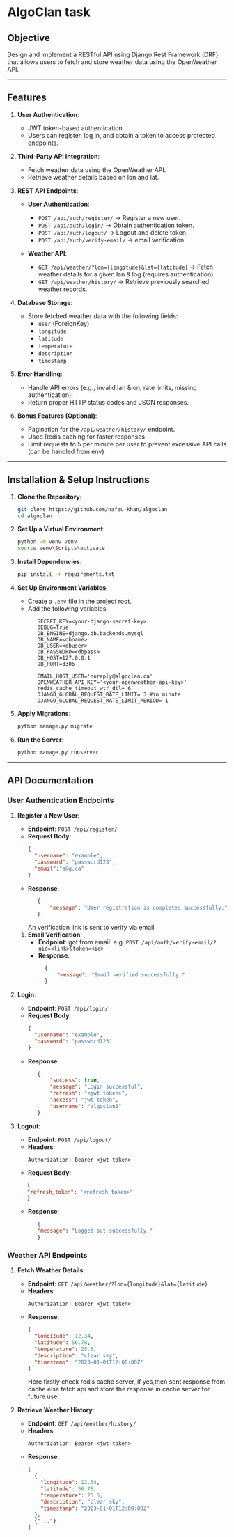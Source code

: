 # AlgoClan task

## Objective
Design and implement a RESTful API using Django Rest Framework (DRF) that allows users to fetch and store weather data using the OpenWeather API.

---

## Features
1. **User Authentication**:
   - JWT token-based authentication.
   - Users can register, log in, and obtain a token to access protected endpoints.

2. **Third-Party API Integration**:
   - Fetch weather data using the OpenWeather API.
   - Retrieve weather details based on lon and lat.

3. **REST API Endpoints**:
   - **User Authentication**:
     - `POST /api/auth/register/` → Register a new user.
     - `POST /api/auth/login/` → Obtain authentication token.
     - `POST /api/auth/logout/` → Logout and delete token.
     - `POST /api/auth/verify-email/` → email verification.

   - **Weather API**:
     - `GET /api/weather/?lon={longitude}&lat={latitude}` → Fetch weather details for a given lan & log (requires authentication).
     - `GET /api/weather/history/` → Retrieve previously searched weather records.

4. **Database Storage**:
   - Store fetched weather data with the following fields:
     - `user` (ForeignKey)
     - `longitude`
     - `latitude`
     - `temperature`
     - `description`
     - `timestamp`

5. **Error Handling**:
   - Handle API errors (e.g., invalid lan &lon, rate limits, missing authentication).
   - Return proper HTTP status codes and JSON responses.

6. **Bonus Features (Optional)**:
   - Pagination for the `/api/weather/history/` endpoint.
   - Used Redis caching for faster responses.
   - Limit requests to 5 per minute per user to prevent excessive API calls (can be handled from env)

---

## Installation & Setup Instructions

1. **Clone the Repository**:
   ```bash
   git clone https://github.com/nafeu-khan/algoclan
   cd algoclan
   ```

2. **Set Up a Virtual Environment**:
   ```bash
   python -m venv venv
   source venv\Scripts\activate
   ```

3. **Install Dependencies**:
   ```bash
   pip install -r requirements.txt
   ```

4. **Set Up Environment Variables**:
   - Create a `.env` file in the project root.
   - Add the following variables:
     ```
        SECRET_KEY=<your-django-secret-key>
        DEBUG=True
        DB_ENGINE=django.db.backends.mysql
        DB_NAME=<dbname>
        DB_USER=<dbuser>
        DB_PASSWORD=<dbpass>
        DB_HOST=127.0.0.1
        DB_PORT=3306

        EMAIL_HOST_USER='noreply@algoclan.ca'
        OPENWEATHER_API_KEY='<your-openweather-api-key>'
        redis_cache_timeout_wtr_dtl= 6
        DJANGO_GLOBAL_REQUEST_RATE_LIMIT= 3 #in minute
        DJANGO_GLOBAL_REQUEST_RATE_LIMIT_PERIOD= 1
     ```

5. **Apply Migrations**:
   ```bash
   python manage.py migrate
   ```

6. **Run the Server**:
   ```bash
   python manage.py runserver
   ```

---

## API Documentation

### User Authentication Endpoints
1. **Register a New User**:
   - **Endpoint**: `POST /api/register/`
   - **Request Body**:
     ```json
     {
       "username": "example",
       "password": "password123",
       "email":"a@g.ca"
     }
     ```
   - **Response**:
     ```json
        {
            "message": "User registration is completed successfully."
        }
     ```
     An verification link is sent to verify via email.
    1. **Email Verification**:
        - **Endpoint**: got from email. e.g. `POST /api/auth/verify-email/?uid=<link>&token=<id>`
        - **Response**:
          ```json
            {
                "message": "Email verified successfully."
            }
          ```

2. **Login**:
   - **Endpoint**: `POST /api/login/`
   - **Request Body**:
     ```json
     {
       "username": "example",
       "password": "password123"
     }
     ```
   - **Response**:
     ```json
        {
            "success": true,
            "message": "Login successful",
            "refresh": "<jwt token>",
            "access": "jwt token",
            "username": "algoclan2"
        }
     ```

3. **Logout**:
   - **Endpoint**: `POST /api/logout/`
   - **Headers**:
     ```
     Authorization: Bearer <jwt-token>
     ```
    - **Request Body**:
     ```json
        {
        "refresh_token": "<refresh token>"
        }
     ```
   - **Response**:
     ```json
        {
        "message": "Logged out successfully."
        }
     ```

### Weather API Endpoints
1. **Fetch Weather Details**:
   - **Endpoint**: `GET /api/weather/?lon={longitude}&lat={latitude}`
   - **Headers**:
     ```
     Authorization: Bearer <jwt-token>
     ```
   - **Response**:
     ```json
     {
       "longitude": 12.34,
       "latitude": 56.78,
       "temperature": 25.5,
       "description": "clear sky",
       "timestamp": "2023-01-01T12:00:00Z"
     }
     ```
     Here firstly check redis cache server, if yes,then sent response from cache else fetch api and store the response in cache server for future use.
     

2. **Retrieve Weather History**:
   - **Endpoint**: `GET /api/weather/history/`
   - **Headers**:
     ```
     Authorization: Bearer <jwt-token>
     ```
   - **Response**:
     ```json
     [
       {
         "longitude": 12.34,
         "latitude": 56.78,
         "temperature": 25.5,
         "description": "clear sky",
         "timestamp": "2023-01-01T12:00:00Z"
       },
       {"..."}
     ]
     ```

